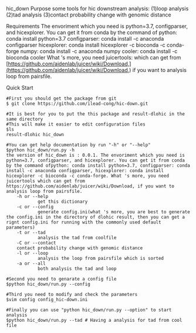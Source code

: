 hic_down
Purpose
some tools for hic  downstream analysis:
(1)loop analysis
(2)tad analysis
(3)contact probability change with genomic distance

Requirements
The envoriment which you need is python=3.7, configparser, and hicexplorer. You can get it from conda by the command of
python: conda install python=3.7
configparser: conda install -c anaconda configparser
hicexplorer: conda install hicexplorer -c bioconda -c conda-forge
numpy:  conda install -c anaconda numpy
cooler: conda install -c bioconda cooler
What 's more, you need 
juicertools: which can get from [https://github.com/aidenlab/juicer/wiki/Download,](https://github.com/aidenlab/juicer/wiki/Download,)
 if you want to analysis loop from pairsfile.

Quick Start
```Shell,default
#First you should get the package from git
$ git clone https://github.com/ilead-cong/hic-down.git

#It is best for you to put the this package and result-dlohic in the same directory
#This will make it easier to edit configuration files
$ls
result-dlohic hic_down

#You can get help documentation by run "-h" or "--help"
$python hic_down/run.py -h
the version of hic_down is : 0.0.1. The envoriment which you need is python=3.7, configparser, and hicexplorer. You can get it from conda by the command ofpython: conda install python=3.7, configparser: conda install -c anaconda configparser, hicexplorer: conda install hicexplorer -c bioconda -c conda-forge. What 's more, you need juicertools which can get from https://github.com/aidenlab/juicer/wiki/Download, if you want to analysis loop from pairsfile.
    -h or --help
            get this dictionary
    -c or --config
            generate config.ini(what 's more, you are best to generate the config.ini in the directory of dlohic result, then you can get a rignt config.ini for running with the commonly used default parameters)
    -t or --tad
            analysis the tad from coolfile
    -C or --contact
    contact probability change with genomic distance
    -l or --loop
            analysis the loop from pairsfile which is sorted
    -a or --all
            both analysis the tad and loop

#Second you need to genarate a config file
$python hic_down/run.py --config

#Third you need to modify and check the parameters
$vim config config_hic-down.ini

#Finally you can use "python hic_down/run.py --option" to start analysis
$python hic_down/run.py --tad # Having a analysis for tad from cool file


```

